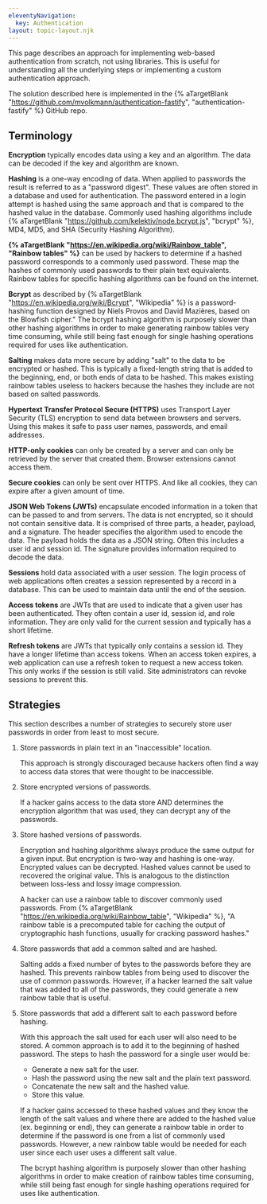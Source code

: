 ```yaml
---
eleventyNavigation:
  key: Authentication
layout: topic-layout.njk
---
```


This page describes an approach for implementing
web-based authentication from scratch, not using libraries.
This is useful for understanding all the underlying steps
or implementing a custom authentication approach.

The solution described here is implemented in the
{% aTargetBlank "https://github.com/mvolkmann/authentication-fastify",
"authentication-fastify" %} GitHub repo.

## Terminology

**Encryption** typically encodes data using a key and an algorithm.
The data can be decoded if the key and algorithm are known.

**Hashing** is a one-way encoding of data.
When applied to passwords the result is referred to as a "password digest".
These values are often stored in a database and used for authentication.
The password entered in a login attempt is hashed using the same approach
and that is compared to the hashed value in the database.
Commonly used hashing algorithms include
{% aTargetBlank "https://github.com/kelektiv/node.bcrypt.js", "bcrypt" %},
MD4, MD5, and SHA (Security Hashing Algorithm).

**{% aTargetBlank "https://en.wikipedia.org/wiki/Rainbow_table",
"Rainbow tables" %}** can be used by hackers to determine if
a hashed password corresponds to a commonly used password.
These map the hashes of commonly used passwords
to their plain text equivalents.
Rainbow tables for specific hashing algorithms can be found on the internet.

**Bcrypt** as described by {% aTargetBlank
"https://en.wikipedia.org/wiki/Bcrypt", "Wikipedia" %}
is a password-hashing function designed by
Niels Provos and David Mazières, based on the Blowfish cipher."
The bcrypt hashing algorithm is purposely slower than other hashing algorithms
in order to make generating rainbow tables very time consuming,
while still being fast enough for single hashing operations
required for uses like authentication.

**Salting** makes data more secure by adding "salt"
to the data to be encrypted or hashed.
This is typically a fixed-length string that is added to
the beginning, end, or both ends of data to be hashed.
This makes existing rainbow tables useless to hackers
because the hashes they include are not based on salted passwords.

**Hypertext Transfer Protocol Secure (HTTPS)**
uses Transport Layer Security (TLS) encryption
to send data between browsers and servers.
Using this makes it safe to pass user names, passwords, and email addresses.

**HTTP-only cookies** can only be created by a server
and can only be retrieved by the server that created them.
Browser extensions cannot access them.

**Secure cookies** can only be sent over HTTPS.
And like all cookies, they can expire after a given amount of time.

**JSON Web Tokens (JWTs)** encapsulate encoded information in a token
that can be passed to and from servers.
The data is not encrypted, so it should not contain sensitive data.
It is comprised of three parts, a header, payload, and a signature.
The header specifies the algorithm used to encode the data.
The payload holds the data as a JSON string.
Often this includes a user id and session id.
The signature provides information required to decode the data.

**Sessions** hold data associated with a user session.
The login process of web applications often creates a session
represented by a record in a database.
This can be used to maintain data until the end of the session.

**Access tokens** are JWTs that are used to
indicate that a given user has been authenticated.
They often contain a user id, session id, and role information.
They are only valid for the current session and
typically has a short lifetime.

**Refresh tokens** are JWTs that typically only contains a session id.
They have a longer lifetime than access tokens.
When an access token expires,
a web application can use a refresh token
to request a new access token.
This only works if the session is still valid.
Site administrators can revoke sessions to prevent this.

## Strategies

This section describes a number of strategies to securely store user passwords
in order from least to most secure.

1. Store passwords in plain text in an "inaccessible" location.

   This approach is strongly discouraged because hackers often find a way
   to access data stores that were thought to be inaccessible.

1. Store encrypted versions of passwords.

   If a hacker gains access to the data store AND
   determines the encryption algorithm that was used,
   they can decrypt any of the passwords.

1. Store hashed versions of passwords.

   Encryption and hashing algorithms always
   produce the same output for a given input.
   But encryption is two-way and hashing is one-way.
   Encrypted values can be decrypted.
   Hashed values cannot be used to recovered the original value.
   This is analogous to the distinction between
   loss-less and lossy image compression.

   A hacker can use a rainbow table to discover commonly used passwords.
   From {% aTargetBlank "https://en.wikipedia.org/wiki/Rainbow_table",
   "Wikipedia" %}, "A rainbow table is a precomputed table for caching the
   output of cryptographic hash functions, usually for cracking password hashes."

1. Store passwords that add a common salted and are hashed.

   Salting adds a fixed number of bytes to the passwords before they are hashed.
   This prevents rainbow tables from being used to discover the use of common passwords.
   However, if a hacker learned the salt value that was added to all of the passwords,
   they could generate a new rainbow table that is useful.

1. Store passwords that add a different salt to each password before hashing.

   With this approach the salt used for each user will also need to be stored.
   A common approach is to add it to the beginning of hashed password.
   The steps to hash the password for a single user would be:

   - Generate a new salt for the user.
   - Hash the password using the new salt and the plain text password.
   - Concatenate the new salt and the hashed value.
   - Store this value.

   If a hacker gains accessed to these hashed values
   and they know the length of the salt values and
   where there are added to the hashed value (ex. beginning or end),
   they can generate a rainbow table in order to determine if
   the password is one from a list of commonly used passwords.
   However, a new rainbow table would be needed for each user
   since each user uses a different salt value.

   The bcrypt hashing algorithm is purposely slower than other hashing algorithms
   in order to make creation of rainbow tables time consuming,
   while still being fast enough for single hashing operations
   required for uses like authentication.
